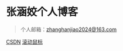 # 张涵姣个人博客

> 个人邮箱：zhanghanjiao2024@163.com

[CSDN](https://blog.csdn.net/m0_37965018)
[滚动鼠标](#introduction)